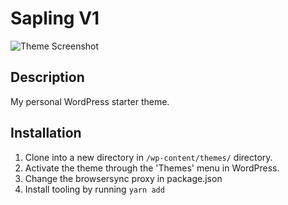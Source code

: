 # Sapling V1

![Theme Screenshot](https://github.com/bazzle/wordpress-starter-v2/blob/main/screenshot.jpg)

## Description

My personal WordPress starter theme.

## Installation

1. Clone into a new directory in `/wp-content/themes/` directory.
2. Activate the theme through the 'Themes' menu in WordPress.
3. Change the browsersync proxy in package.json
4. Install tooling by running `yarn add`
